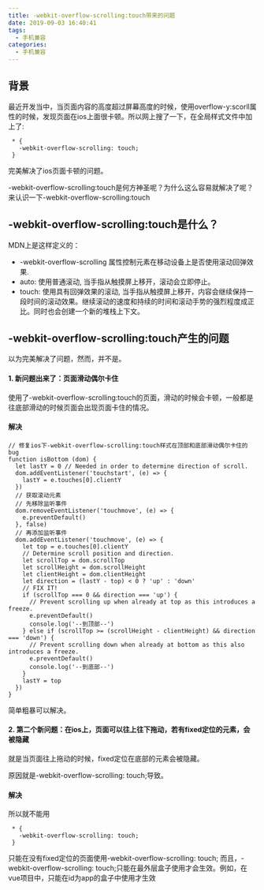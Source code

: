 ```yaml
---
title: -webkit-overflow-scrolling:touch带来的问题
date: 2019-09-03 16:40:41
tags: 
  - 手机兼容
categories: 
  - 手机兼容
---
```

## 背景
最近开发当中，当页面内容的高度超过屏幕高度的时候，使用overflow-y:scorll属性的时候，发现页面在ios上面很卡顿。所以网上搜了一下，在全局样式文件中加上了:
 <!--more-->
```
 * {
   -webkit-overflow-scrolling: touch;
 }
```
完美解决了ios页面卡顿的问题。

-webkit-overflow-scrolling:touch是何方神圣呢？为什么这么容易就解决了呢？来认识一下-webkit-overflow-scrolling:touch

## -webkit-overflow-scrolling:touch是什么？
MDN上是这样定义的：
* -webkit-overflow-scrolling 属性控制元素在移动设备上是否使用滚动回弹效果.
* auto: 使用普通滚动, 当手指从触摸屏上移开，滚动会立即停止。
* touch: 使用具有回弹效果的滚动, 当手指从触摸屏上移开，内容会继续保持一段时间的滚动效果。继续滚动的速度和持续的时间和滚动手势的强烈程度成正比。同时也会创建一个新的堆栈上下文。

## -webkit-overflow-scrolling:touch产生的问题
以为完美解决了问题，然而，并不是。
#### 1. 新问题出来了：页面滑动偶尔卡住
使用了-webkit-overflow-scrolling:touch的页面，滑动的时候会卡顿，一般都是往底部滑动的时候页面会出现页面卡住的情况。

#### 解决
```
// 修复ios下-webkit-overflow-scrolling:touch样式在顶部和底部滑动偶尔卡住的bug
function isBottom (dom) {
  let lastY = 0 // Needed in order to determine direction of scroll.
  dom.addEventListener('touchstart', (e) => {
    lastY = e.touches[0].clientY
  })
  // 获取滚动元素
  // 先移除监听事件
  dom.removeEventListener('touchmove', (e) => {
    e.preventDefault()
  }, false)
  // 再添加监听事件
  dom.addEventListener('touchmove', (e) => {
    let top = e.touches[0].clientY
    // Determine scroll position and direction.
    let scrollTop = dom.scrollTop
    let scrollHeight = dom.scrollHeight
    let clientHeight = dom.clientHeight
    let direction = (lastY - top) < 0 ? 'up' : 'down'
    // FIX IT!
    if (scrollTop === 0 && direction === 'up') {
      // Prevent scrolling up when already at top as this introduces a freeze.
      e.preventDefault()
      console.log('--到顶部--')
    } else if (scrollTop >= (scrollHeight - clientHeight) && direction === 'down') {
      // Prevent scrolling down when already at bottom as this also introduces a freeze.
      e.preventDefault()
      console.log('--到底部--')
    }
    lastY = top
  })
}

```
简单粗暴可以解决。

#### 2. 第二个新问题：在ios上，页面可以往上往下拖动，若有fixed定位的元素，会被隐藏

就是当页面往上拖动的时候，fixed定位在底部的元素会被隐藏。

原因就是-webkit-overflow-scrolling: touch;导致。

#### 解决
所以就不能用
```
 * {
   -webkit-overflow-scrolling: touch;
 }

```
只能在没有fixed定位的页面使用-webkit-overflow-scrolling: touch;
而且，-webkit-overflow-scrolling: touch;只能在最外层盒子使用才会生效。例如，在vue项目中，只能在id为app的盒子中使用才生效

